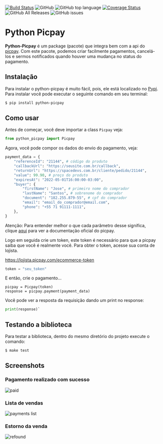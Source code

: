 [![Build Status](https://travis-ci.org/MarcusMann/python-picpay.svg?branch=master)](https://travis-ci.org/MarcusMann/python-picpay) ![GitHub](https://img.shields.io/github/license/marcusmann/python-picpay) ![GitHub top language](https://img.shields.io/github/languages/top/marcusmann/python-picpay) [![Coverage Status](https://coveralls.io/repos/github/MarcusMann/python-picpay/badge.svg?branch=master)](https://coveralls.io/github/MarcusMann/python-picpay?branch=master) ![GitHub All Releases](https://img.shields.io/github/downloads/marcusmann/python-picpay/total)
 ![GitHub issues](https://img.shields.io/github/issues/marcusmann/python-picpay)

# Python Picpay

**Python-Picpay** é um package (pacote) que integra bem com a api do [picpay](https://ecommerce.picpay.com/doc/). Com este pacote, podemos criar facilmente pagamentos, cancelá-los e sermos notificados quando houver uma mudança no status do pagamento.

## Instalação
Para instalar o python-picpay é muito fácil, pois, ele está localizado no [Pypi](https://pypi.org/project/python-picpay/).  Para instalar você pode executar o seguinte comando em seu terminal:

```bash
$ pip install python-picpay
```

## Como usar
Antes de começar, você deve importar a class `Picpay` veja:
```python
from python_picpay import Picpay
```

Agora, você pode compor os dados do envio do pagamento, veja:

```python
payment_data = {
	"referenceId": "21144", # código do produto
	"callbackUrl": "https://seusite.com.br/callback",
	"returnUrl": "https://spacedevs.com.br/cliente/pedido/21144", 
	"value": 99.90, # preço do produto
	"expiresAt": "2022-05-01T16:00:00-03:00",
	"buyer": {
		"firstName": "Jose", # primeiro nome do comprador
		"lastName": "Santos", # sobrenome do comprador
		"document": "182.255.879-55", # cpf do comprador
		"email": "email_do_comprador@email.com",
		"phone": "+55 71 91111-1111",
	},
}
```
Atenção: Para entender melhor o que cada parâmetro desse significa, clique [aqui](https://ecommerce.picpay.com/doc/#tag/Requisicao-de-Pagamento) para ver a documentação oficial do picpay.

Logo em seguida crie um token, este token é necessário para que a picpay saiba que você é realmente você. Para obter o token, acesse sua conta de lojista.

https://lojista.picpay.com/ecommerce-token

```python
token = "seu_token"
```
E então, crie o pagamento...

```
picpay = Picpay(token)
response = picpay.payment(payment_data)
```
Você pode ver a resposta da requisição dando um print no response:

```python
print(response)`
```


## Testando a biblioteca
Para testar a biblioteca, dentro do mesmo diretório do projeto execute o comando:
```bash
$ make test
```

## Screenshots

### Pagamento realizado com sucesso

![paid](https://raw.githubusercontent.com/MarcusMann/python-picpay/master/prints/approved.png)

### Lista de vendas

![payments list](https://raw.githubusercontent.com/MarcusMann/python-picpay/master/prints/picpay-payment-list.png)

### Estorno da venda
![refound](https://raw.githubusercontent.com/MarcusMann/python-picpay/master/prints/refound.jpg)
